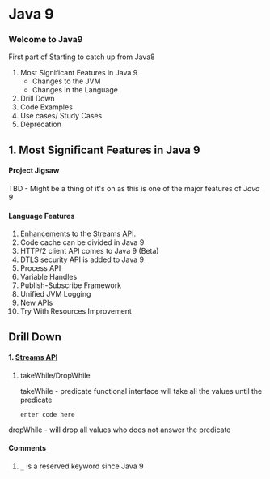 # Java 9 
### Welcome to Java9
First part of Starting to catch up from Java8

1. Most Significant Features in Java 9
    * Changes to the JVM
    * Changes in the Language
2. Drill Down
3. Code Examples
4. Use cases/ Study Cases
5. Deprecation 

## 1. Most Significant Features in Java 9
#### Project Jigsaw
TBD - Might be a thing of it's on as this is one of the major features of *Java 9*

#### Language Features
1. [Enhancements to the Streams API.](#stream-api)
2. Code cache can be divided in Java 9
3. HTTP/2 client API comes to Java 9 (Beta)
4. DTLS security API is added to Java 9
5. Process API
6. Variable Handles
7. Publish-Subscribe Framework
8. Unified JVM Logging
9. New APIs
10. Try With Resources Improvement

## Drill Down

#### 1.  [Streams API](#stream-api)
	
  1. takeWhile/DropWhile
		
		takeWhile - predicate functional interface will take all the values until the predicate
 

	    `enter code here`
		
dropWhile - will drop all values who does not answer the predicate


#### Comments
1. `_` is a reserved keyword since Java 9
<!--stackedit_data:
eyJoaXN0b3J5IjpbNjA3OTQwMzE3LC05NDAyMDkzMTksLTU3OT
YxNzgwMiwtODg0MzgzNDIwLC05ODk5Mjk4Ml19
-->